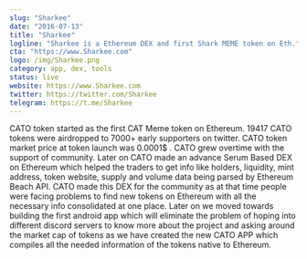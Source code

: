 ```yaml
---
slug: "Sharkee"
date: "2016-07-13"
title: "Sharkee"
logline: "Sharkee is a Ethereum DEX and first Shark MEME token on Eth."
cta: "https://www.Sharkee.com"
logo: /img/Sharkee.png
category: app, dex, tools
status: live
website: https://www.Sharkee.com
twitter: https://twitter.com/Sharkee
telegram: https://t.me/Sharkee
---
```


CATO token started as the first CAT Meme token on Ethereum. 19417 CATO tokens were airdropped to 7000+ early supporters on twitter. CATO token market price at token launch was 0.0001$ . CATO grew overtime with the support of community.
Later on CATO made an advance Serum Based DEX on Ethereum which helped the traders to get info like holders, liquidity, mint address, token website, supply and volume data being parsed by Ethereum Beach API.
CATO made this DEX for the community as at that time people were facing problems to find new tokens on Ethereum with all the necessary info consolidated at one place.
Later on we moved towards building the first android app which will eliminate the problem of hoping into different discord servers to know more about the project and asking around the market cap of tokens as we have created the new CATO APP which compiles all the needed information of the tokens native to Ethereum.
